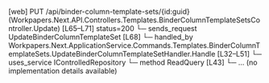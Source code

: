 [web] PUT /api/binder-column-template-sets/{id:guid}  (Workpapers.Next.API.Controllers.Templates.BinderColumnTemplateSetsController.Update)  [L65–L71] status=200
  └─ sends_request UpdateBinderColumnTemplateSet [L68]
    └─ handled_by Workpapers.Next.ApplicationService.Commands.Templates.BinderColumnTemplateSets.UpdateBinderColumnTemplateSetHandler.Handle [L32–L51]
      └─ uses_service IControlledRepository<BinderColumnTemplateSet>
        └─ method ReadQuery [L43]
          └─ ... (no implementation details available)

